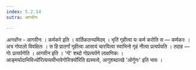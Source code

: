 ```yaml
---
index: 5.2.14
sutra: आगवीनः

---
```

_आगवीनः_ - आगवीनः । कर्मकरे इति । वार्तिकलभ्यमिदम् । भृतिं गृहीत्वा यः कर्म करोति स — कर्मकरः । अत्र गोपालो विवक्षितः । स हि प्रातर्गां गृहीत्वा आसायं चारयित्वा स्वाभिनो गृहं नीत्वा प्रत्यर्पयति । तदाह — गोः प्रत्यर्पणेति । आगवीन इति । 'गो' शब्दो गोप्रत्यर्पणे लाक्षणिकः ।आङ्मर्यादाभिविध्यो॑रित्यव्ययीभावेगोस्त्रियो॑रिति ह्यस्वत्वे, आगुशब्दात्खे 'ओर्गुणः' इति भावः । 